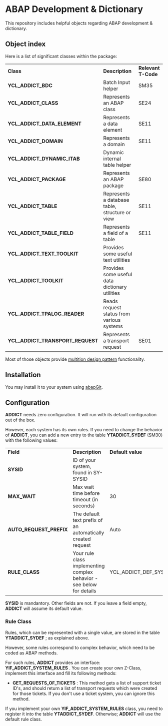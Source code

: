 # ABAP Development & Dictionary

This repository includes helpful objects regarding ABAP development & dictionary.

## Object index

Here is a list of significant classes within the package:

<table>
  <tr>
    <td><b>Class</b></td>
    <td><b>Description</b></td>
    <td><b>Relevant T-Code</b></td>
  </tr>
  <tr>
    <td><b>YCL_ADDICT_BDC</b></td>
    <td>Batch Input helper</td>
    <td>SM35</td>
  </tr>
  <tr>
    <td><b>YCL_ADDICT_CLASS</b></td>
    <td>Represents an ABAP class</td>
    <td>SE24</td>
  </tr>
  <tr>
    <td><b>YCL_ADDICT_DATA_ELEMENT</b></td>
    <td>Represents a data element</td>
    <td>SE11</td>
  </tr>
  <tr>
    <td><b>YCL_ADDICT_DOMAIN</b></td>
    <td>Represents a domain</td>
    <td>SE11</td>
  </tr>
  <tr>
    <td><b>YCL_ADDICT_DYNAMIC_ITAB</b></td>
    <td>Dynamic internal table helper</td>
    <td></td>
  </tr>
  <tr>
    <td><b>YCL_ADDICT_PACKAGE</b></td>
    <td>Represents an ABAP package</td>
    <td>SE80</td>
  </tr>
  <tr>
    <td><b>YCL_ADDICT_TABLE</b></td>
    <td>Represents a database table, structure or view</td>
    <td>SE11</td>
  </tr>
  <tr>
    <td><b>YCL_ADDICT_TABLE_FIELD</b></td>
    <td>Represents a field of a table</td>
    <td>SE11</td>
  </tr>
  <tr>
    <td><b>YCL_ADDICT_TEXT_TOOLKIT</b></td>
    <td>Provides some useful text utilities</td>
    <td></td>
  </tr>
  <tr>
    <td><b>YCL_ADDICT_TOOLKIT</b></td>
    <td>Provides some useful data dictionary utilities</td>
    <td></td>
  </tr>
  <tr>
    <td><b>YCL_ADDICT_TPALOG_READER</b></td>
    <td>Reads request status from various systems</td>
    <td></td>
  </tr>
  <tr>
    <td><b>YCL_ADDICT_TRANSPORT_REQUEST</b></td>
    <td>Represents a transport request</td>
    <td>SE01</td>
  </tr>
</table>

Most of those objects provide [multition design pattern](https://www.sap-press.com/design-patterns-in-abap-objects_4277/) functionality.

## Installation

You may install it to your system using [abapGit](https://github.com/abapGit/abapGit).

## Configuration

**ADDICT** needs zero configuration. It will run with its default configuration out of the box.

However, each system has its own rules. If you need to change the behavior of **ADDICT**, you can add a new entry to the table **YTADDICT_SYDEF** (SM30) with the following values:

<table>
  <tr>
    <td><b>Field</b></td>
    <td><b>Description</b></td>
    <td><b>Default value</b></td>
  </tr>
  <tr>
    <td><b>SYSID</b></td>
    <td>ID of your system, found in SY-SYSID</td>
    <td></td>
  </tr>
  <tr>
    <td><b>MAX_WAIT</b></td>
    <td>Max wait time before timeout (in seconds)</td>
    <td>30</td>
  </tr>
  <tr>
    <td><b>AUTO_REQUEST_PREFIX</b></td>
    <td>The default text prefix of an automatically created request</td>
    <td>Auto</td>
  </tr>
  <tr>
    <td><b>RULE_CLASS</b></td>
    <td>Your rule class implementing complex behavior - see below for details</td>
    <td>YCL_ADDICT_DEF_SYSTEM_RULES</td>
  </tr>
</table>

**SYSID** is mandantory. Other fields are not. If you leave a field empty, **ADDICT** will assume its default value.

### Rule Class

Rules, which can be represented with a single value, are stored in the table **YTADDICT_SYDEF** ; as explained above.

However, some rules correspond to complex behavior, which need to be coded as ABAP methods.

For such rules, **ADDICT** provides an interface: **YIF_ADDICT_SYSTEM_RULES** . You can create your own Z-Class, implement this interface and fill its following methods:

- **GET_REQUESTS_OF_TICKETS** : This method gets a list of support ticket ID's, and should return a list of transport requests which were created for those tickets. If you don't use a ticket system, you can ignore this method.

If you implement your own **YIF_ADDICT_SYSTEM_RULES** class, you need to register it into the table **YTADDICT_SYDEF**. Otherwise; **ADDICT** will use the default rule class.
